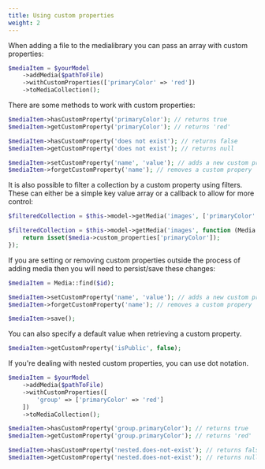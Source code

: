 ```yaml
---
title: Using custom properties
weight: 2
---
```


When adding a file to the medialibrary you can pass an array with custom properties:

```php
$mediaItem = $yourModel
    ->addMedia($pathToFile)
    ->withCustomProperties(['primaryColor' => 'red'])
    ->toMediaCollection();
```

There are some methods to work with custom properties:

```php
$mediaItem->hasCustomProperty('primaryColor'); // returns true
$mediaItem->getCustomProperty('primaryColor'); // returns 'red'

$mediaItem->hasCustomProperty('does not exist'); // returns false
$mediaItem->getCustomProperty('does not exist'); // returns null

$mediaItem->setCustomProperty('name', 'value'); // adds a new custom propery
$mediaItem->forgetCustomProperty('name'); // removes a custom propery
```

It is also possible to filter a collection by a custom property using filters. These can either be a simple key value array or a callback to allow for more control:

```php
$filteredCollection = $this->model->getMedia('images', ['primaryColor' => 'red']);

$filteredCollection = $this->model->getMedia('images', function (Media $media) {
    return isset($media->custom_properties['primaryColor']);
});

```

If you are setting or removing custom properties outside the process of adding media then you will need to persist/save these changes:

```php
$mediaItem = Media::find($id);

$mediaItem->setCustomProperty('name', 'value'); // adds a new custom propery or updates an existing one
$mediaItem->forgetCustomProperty('name'); // removes a custom propery

$mediaItem->save();
```

You can also specify a default value when retrieving a custom property.

```php
$mediaItem->getCustomProperty('isPublic', false);
```

If you're dealing with nested custom properties, you can use dot notation.

```php
$mediaItem = $yourModel
    ->addMedia($pathToFile)
    ->withCustomProperties([
        'group' => ['primaryColor' => 'red']
    ])
    ->toMediaCollection();

$mediaItem->hasCustomProperty('group.primaryColor'); // returns true
$mediaItem->getCustomProperty('group.primaryColor'); // returns 'red'

$mediaItem->hasCustomProperty('nested.does-not-exist'); // returns false
$mediaItem->getCustomProperty('nested.does-not-exist'); // returns null
```
